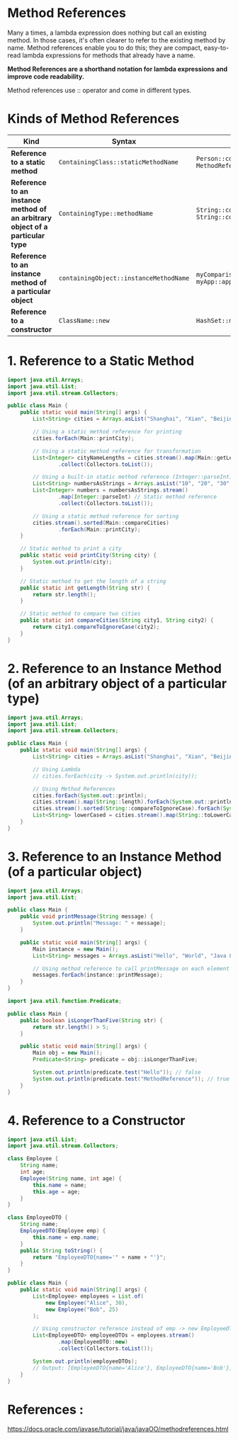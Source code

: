 # Method References

Many a times, a lambda expression does nothing but call an existing method. In those cases, it's often clearer to refer to the existing method by name. Method references enable you to do this; they are compact, easy-to-read lambda expressions for methods that already have a name.

**Method References are a shorthand notation for lambda expressions and improve code readability.**

Method references use :: operator and come in different types.

# Kinds of Method References 

| **Kind** | **Syntax** | **Examples** |
|----------|-----------|-------------|
| **Reference to a static method** | `ContainingClass::staticMethodName` | `Person::compareByAge`<br>`MethodReferencesExamples::appendStrings` |
| **Reference to an instance method of an arbitrary object of a particular type** | `ContainingType::methodName` | `String::compareToIgnoreCase`<br>`String::concat` |
| **Reference to an instance method of a particular object** | `containingObject::instanceMethodName` | `myComparisonProvider::compareByName`<br>`myApp::appendStrings2` |
| **Reference to a constructor** | `ClassName::new` | `HashSet::new` |


# 1. Reference to a Static Method

```java
import java.util.Arrays;
import java.util.List;
import java.util.stream.Collectors;

public class Main {
    public static void main(String[] args) {
        List<String> cities = Arrays.asList("Shanghai", "Xian", "Beijing", "Shenzhen");

        // Using a static method reference for printing
        cities.forEach(Main::printCity);

        // Using a static method reference for transformation
        List<Integer> cityNameLengths = cities.stream().map(Main::getLength)
                .collect(Collectors.toList());

        // Using a built-in static method reference (Integer::parseInt)
        List<String> numbersAsStrings = Arrays.asList("10", "20", "30", "40");
        List<Integer> numbers = numbersAsStrings.stream()
                .map(Integer::parseInt) // Static method reference
                .collect(Collectors.toList());

        // Using a static method reference for sorting
        cities.stream().sorted(Main::compareCities)
                .forEach(Main::printCity);
    }

    // Static method to print a city
    public static void printCity(String city) {
        System.out.println(city);
    }

    // Static method to get the length of a string
    public static int getLength(String str) {
        return str.length();
    }

    // Static method to compare two cities
    public static int compareCities(String city1, String city2) {
        return city1.compareToIgnoreCase(city2);
    }
}
```

# 2. Reference to an Instance Method (of an arbitrary object of a particular type)

```java
import java.util.Arrays;
import java.util.List;
import java.util.stream.Collectors;

public class Main {
    public static void main(String[] args) {
        List<String> cities = Arrays.asList("Shanghai", "Xian", "Beijing", "Shenzhen");

        // Using Lambda
        // cities.forEach(city -> System.out.println(city));

        // Using Method References
        cities.forEach(System.out::println);
        cities.stream().map(String::length).forEach(System.out::println);
        cities.stream().sorted(String::compareToIgnoreCase).forEach(System.out::println);
        List<String> lowerCased = cities.stream().map(String::toLowerCase).collect(Collectors.toList());
    }
}
```


# 3. Reference to an Instance Method (of a particular object)

```java
import java.util.Arrays;
import java.util.List;

public class Main {
    public void printMessage(String message) {
        System.out.println("Message: " + message);
    }

    public static void main(String[] args) {
        Main instance = new Main();
        List<String> messages = Arrays.asList("Hello", "World", "Java 8");

        // Using method reference to call printMessage on each element
        messages.forEach(instance::printMessage);
    }
}
```

```java
import java.util.function.Predicate;

public class Main {
    public boolean isLongerThanFive(String str) {
        return str.length() > 5;
    }

    public static void main(String[] args) {
        Main obj = new Main();
        Predicate<String> predicate = obj::isLongerThanFive;

        System.out.println(predicate.test("Hello")); // false
        System.out.println(predicate.test("MethodReference")); // true
    }
}
```

# 4. Reference to a Constructor

```java
import java.util.List;
import java.util.stream.Collectors;

class Employee {
    String name;
    int age;
    Employee(String name, int age) {
        this.name = name;
        this.age = age;
    }
}

class EmployeeDTO {
    String name;
    EmployeeDTO(Employee emp) {
        this.name = emp.name;
    }
    public String toString() {
        return "EmployeeDTO{name='" + name + "'}";
    }
}

public class Main {
    public static void main(String[] args) {
        List<Employee> employees = List.of(
            new Employee("Alice", 30),
            new Employee("Bob", 25)
        );

        // Using constructor reference instead of emp -> new EmployeeDTO(emp)
        List<EmployeeDTO> employeeDTOs = employees.stream()
                .map(EmployeeDTO::new)
                .collect(Collectors.toList());

        System.out.println(employeeDTOs);
        // Output: [EmployeeDTO{name='Alice'}, EmployeeDTO{name='Bob'}]
    }
}
```




# References :

https://docs.oracle.com/javase/tutorial/java/javaOO/methodreferences.html
